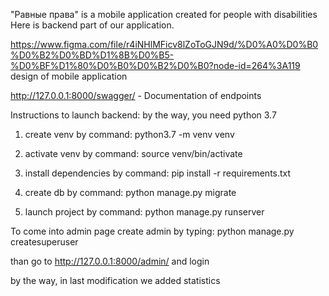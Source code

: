 "Равные права" is a mobile application created for people with disabilities
Here is backend part of our application.

https://www.figma.com/file/r4iNHlMFicv8lZoToGJN9d/%D0%A0%D0%B0%D0%B2%D0%BD%D1%8B%D0%B5-%D0%BF%D1%80%D0%B0%D0%B2%D0%B0?node-id=264%3A119
design of mobile application

http://127.0.0.1:8000/swagger/ - Documentation of endpoints

Instructions to launch backend:
by the way, you need python 3.7

1) create venv by command: python3.7 -m venv venv 

2) activate venv by command: source venv/bin/activate

3) install dependencies by command: pip install -r requirements.txt

4) create db by command: python manage.py migrate

5) launch project by command: python manage.py runserver

To come into admin page create admin by typing: python manage.py createsuperuser

than go to http://127.0.0.1:8000/admin/ and login

by the way, in last modification we added statistics 
